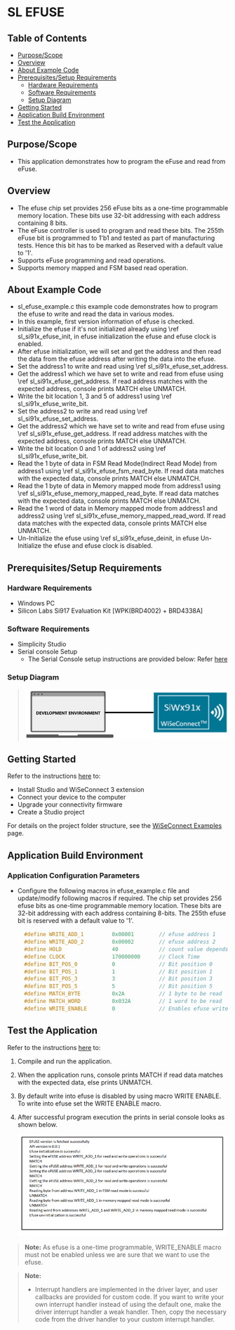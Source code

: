 # SL EFUSE

## Table of Contents

- [Purpose/Scope](#purposescope)
- [Overview](#overview)
- [About Example Code](#about-example-code)
- [Prerequisites/Setup Requirements](#prerequisitessetup-requirements)
  - [Hardware Requirements](#hardware-requirements)
  - [Software Requirements](#software-requirements)
  - [Setup Diagram](#setup-diagram)
- [Getting Started](#getting-started)
- [Application Build Environment](#application-build-environment)
- [Test the Application](#test-the-application)

## Purpose/Scope

- This application demonstrates how to program the eFuse and read from eFuse. 

## Overview

- The efuse chip set provides 256 eFuse bits as a one-time programmable memory location. These bits use 32-bit addressing 
  with each address containing 8 bits. 
- The eFuse controller is used to program and read these bits. The 255th eFuse bit is programmed to 1'b1 and tested as part of manufacturing tests.
  Hence this bit has to be marked as Reserved with a default value to '1'.
- Supports eFuse programming and read operations.
- Supports memory mapped and FSM based read operation.

## About Example Code

- sl_efuse_example.c this example code demonstrates how to program the efuse to write and read the data in various modes.
- In this example, first version information of efuse is checked.
- Initialize the efuse if it's not initialized already using \ref sl_si91x_efuse_init, in efuse initialization the efuse and efuse clock is enabled.
- After efuse initialization, we will set and get the address and then read the data from the efuse address after writing the data into the efuse.
- Set the address1 to write and read using \ref sl_si91x_efuse_set_address.
- Get the address1 which we have set to write and read from efuse using \ref sl_si91x_efuse_get_address. If read address matches with the expected address, console prints MATCH else UNMATCH.
- Write the bit location 1, 3 and 5 of address1 using \ref sl_si91x_efuse_write_bit.
- Set the address2 to write and read using \ref sl_si91x_efuse_set_address.
- Get the address2 which we have set to write and read from efuse using \ref sl_si91x_efuse_get_address. If read address matches with the expected address, console prints MATCH else UNMATCH.
- Write the bit location 0 and 1 of address2 using \ref sl_si91x_efuse_write_bit.
- Read the 1 byte of data in FSM Read Mode(Indirect Read Mode) from address1 using \ref sl_si91x_efuse_fsm_read_byte. If read data matches with the expected data, console prints MATCH else UNMATCH.
- Read the 1 byte of data in Memory mapped mode from address1 using \ref sl_si91x_efuse_memory_mapped_read_byte. If read data matches with the expected data, console prints MATCH else UNMATCH.
- Read the 1 word of data in Memory mapped mode from address1 and address2 using \ref sl_si91x_efuse_memory_mapped_read_word. If read data matches with the expected data, console prints MATCH else UNMATCH.
- Un-Initialize the efuse using \ref sl_si91x_efuse_deinit, in efuse Un-Initialize the efuse and efuse clock is disabled.

## Prerequisites/Setup Requirements

### Hardware Requirements

- Windows PC
- Silicon Labs Si917 Evaluation Kit [WPK(BRD4002) + BRD4338A]

### Software Requirements

- Simplicity Studio
- Serial console Setup
  - The Serial Console setup instructions are provided below:
Refer [here](https://docs.silabs.com/wiseconnect/latest/wiseconnect-developers-guide-developing-for-silabs-hosts/#console-input-and-output)

### Setup Diagram

> ![Figure: Introduction](resources/readme/setupdiagram.png)

## Getting Started

Refer to the instructions [here](https://docs.silabs.com/wiseconnect/latest/wiseconnect-getting-started/) to:

- Install Studio and WiSeConnect 3 extension
- Connect your device to the computer
- Upgrade your connectivity firmware
- Create a Studio project

For details on the project folder structure, see the [WiSeConnect Examples](https://docs.silabs.com/wiseconnect/latest/wiseconnect-examples/#example-folder-structure) page.

## Application Build Environment

### Application Configuration Parameters

- Configure the following macros in efuse_example.c file and update/modify following macros if required. The chip set provides 256 efuse bits as one-time programmable memory location. These bits are 32-bit addressing with each address containing 8-bits. The 255th efuse bit is reserved with a default value to '1'.

  ```C
    #define WRITE_ADD_1         0x00001        // efuse address 1
    #define WRITE_ADD_2         0x00002        // efuse address 2
    #define HOLD                40             // count value depends on clock frequency of EFUSE controller
    #define CLOCK               170000000      // Clock Time
    #define BIT_POS_0           0              // Bit position 0
    #define BIT_POS_1           1              // Bit position 1
    #define BIT_POS_3           3              // Bit position 3
    #define BIT_POS_5           5              // Bit position 5
    #define MATCH_BYTE          0x2A           // 1 byte to be read
    #define MATCH_WORD          0x032A         // 1 word to be read
    #define WRITE_ENABLE        0              // Enables efuse write
  ```

## Test the Application

Refer to the instructions [here](https://docs.silabs.com/wiseconnect/latest/wiseconnect-getting-started/) to:

1. Compile and run the application.
2. When the application runs, console prints MATCH if read data matches with the expected data, else prints UNMATCH.
3. By default write into efuse is disabled by using macro WRITE ENABLE. To write into efuse set the WRITE ENABLE macro.
4. After successful program execution the prints in serial console looks as shown below.

    ![Figure: Introduction](resources/readme/output.png)

>**Note:** As efuse is a one-time programmable, WRITE_ENABLE macro must not be enabled unless we are sure that we want to use the efuse.

> **Note:**
>
> - Interrupt handlers are implemented in the driver layer, and user callbacks are provided for custom code. If you want to write your own interrupt handler instead of using the default one, make the driver interrupt handler a weak handler. Then, copy the necessary code from the driver handler to your custom interrupt handler.
